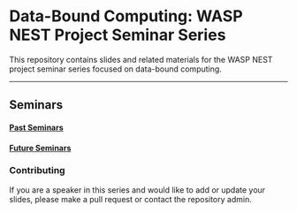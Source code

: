 
# Data-Bound Computing: WASP NEST Project Seminar Series

This repository contains slides and related materials for the WASP NEST project seminar series focused on data-bound computing.
 
---

## Seminars

#### [Past Seminars](./past.md)

#### [Future Seminars](./future.md)


### Contributing

If you are a speaker in this series and would like to add or update your slides, please make a pull request or contact the repository admin.


